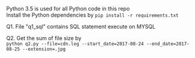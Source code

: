 Python 3.5 is used for all Python code in this repo  
Install the Python dependencies by `pip install -r requirements.txt`

Q1. File "q1_sql" contains SQL statement execute on MYSQL

Q2. Get the sum of file size by  
`python q2.py --file=cdn.log --start_date=2017-08-24 --end_date=2017-08-25 --extension=.jpg`
